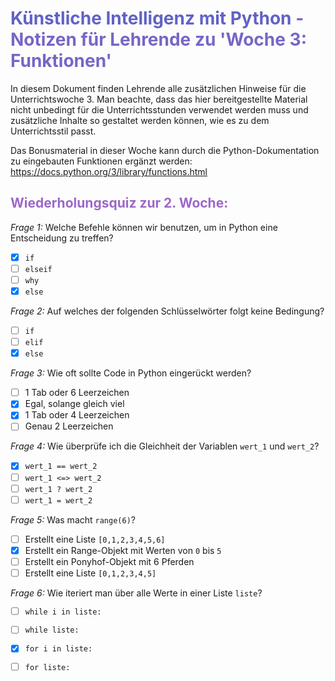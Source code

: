 # **<span style="color: #6162C5;">Künstliche Intelligenz mit Python</span>  <span style="color: #7865C6;"> - Notizen für Lehrende zu 'Woche 3: Funktionen'</span>** 
In diesem Dokument finden Lehrende alle zusätzlichen Hinweise für die Unterrichtswoche 3. Man beachte, dass das hier bereitgestellte Material nicht unbedingt für die Unterrichtsstunden verwendet werden muss und zusätzliche Inhalte so gestaltet werden können, wie es zu dem Unterrichtsstil passt. 

Das Bonusmaterial in dieser Woche kann durch die Python-Dokumentation zu eingebauten Funktionen ergänzt werden: https://docs.python.org/3/library/functions.html

## <span style="color: #9C68C8;">Wiederholungsquiz zur 2. Woche:</span>

*Frage 1:* Welche Befehle können wir benutzen, um in Python eine Entscheidung zu treffen?
- [x] `if`
- [ ] `elseif`
- [ ] `why`
- [x] `else`

*Frage 2:* Auf welches der folgenden Schlüsselwörter folgt keine Bedingung?
- [ ] `if`
- [ ] `elif`
- [x] `else`

*Frage 3:* Wie oft sollte Code in Python eingerückt werden? 
- [ ] 1 Tab oder 6 Leerzeichen
- [x] Egal, solange gleich viel
- [x] 1 Tab oder 4 Leerzeichen
- [ ] Genau 2 Leerzeichen

*Frage 4:* Wie überprüfe ich die Gleichheit der Variablen `wert_1` und `wert_2`?
- [x] `wert_1 == wert_2`
- [ ] `wert_1 <=> wert_2`
- [ ] `wert_1 ? wert_2`
- [ ] `wert_1 = wert_2`

*Frage 5:* Was macht `range(6)`?
- [ ] Erstellt eine Liste `[0,1,2,3,4,5,6]`
- [x] Erstellt ein Range-Objekt mit Werten von `0` bis `5`
- [ ] Erstellt ein Ponyhof-Objekt mit 6 Pferden
- [ ] Erstellt eine Liste `[0,1,2,3,4,5]`

*Frage 6:* Wie iteriert man über alle Werte in einer Liste `liste`?
- [ ] `while i in liste:`
- [ ] `while liste:`
- [x] `for i in liste:`
- [ ] `for liste:`

